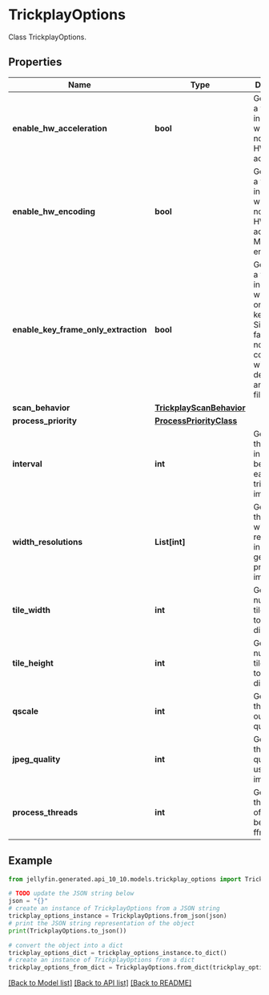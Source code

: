 # TrickplayOptions

Class TrickplayOptions.

## Properties

Name | Type | Description | Notes
------------ | ------------- | ------------- | -------------
**enable_hw_acceleration** | **bool** | Gets or sets a value indicating whether or not to use HW acceleration. | [optional] 
**enable_hw_encoding** | **bool** | Gets or sets a value indicating whether or not to use HW accelerated MJPEG encoding. | [optional] 
**enable_key_frame_only_extraction** | **bool** | Gets or sets a value indicating whether to only extract key frames.  Significantly faster, but is not compatible with all decoders and/or video files. | [optional] 
**scan_behavior** | [**TrickplayScanBehavior**](TrickplayScanBehavior.md) |  | [optional] 
**process_priority** | [**ProcessPriorityClass**](ProcessPriorityClass.md) |  | [optional] 
**interval** | **int** | Gets or sets the interval, in ms, between each new trickplay image. | [optional] 
**width_resolutions** | **List[int]** | Gets or sets the target width resolutions, in px, to generates preview images for. | [optional] 
**tile_width** | **int** | Gets or sets number of tile images to allow in X dimension. | [optional] 
**tile_height** | **int** | Gets or sets number of tile images to allow in Y dimension. | [optional] 
**qscale** | **int** | Gets or sets the ffmpeg output quality level. | [optional] 
**jpeg_quality** | **int** | Gets or sets the jpeg quality to use for image tiles. | [optional] 
**process_threads** | **int** | Gets or sets the number of threads to be used by ffmpeg. | [optional] 

## Example

```python
from jellyfin.generated.api_10_10.models.trickplay_options import TrickplayOptions

# TODO update the JSON string below
json = "{}"
# create an instance of TrickplayOptions from a JSON string
trickplay_options_instance = TrickplayOptions.from_json(json)
# print the JSON string representation of the object
print(TrickplayOptions.to_json())

# convert the object into a dict
trickplay_options_dict = trickplay_options_instance.to_dict()
# create an instance of TrickplayOptions from a dict
trickplay_options_from_dict = TrickplayOptions.from_dict(trickplay_options_dict)
```
[[Back to Model list]](../README.md#documentation-for-models) [[Back to API list]](../README.md#documentation-for-api-endpoints) [[Back to README]](../README.md)


